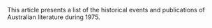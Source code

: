 This article presents a list of the historical events and publications of Australian literature during 1975.
